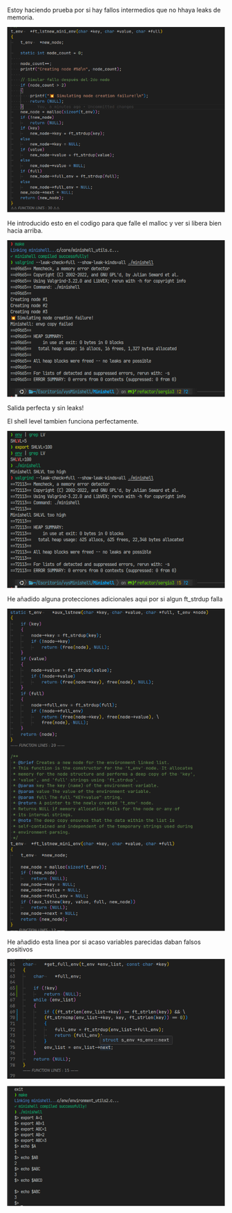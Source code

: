 Estoy haciendo prueba por si hay fallos intermedios que no hhaya leaks de memoria.

![alt text](<img/Captura desde 2025-10-24 19-47-10.png>)

He introducido esto en el codigo para que falle el malloc y ver si libera bien hacia arriba.

![alt text](<img/Captura desde 2025-10-24 19-53-07.png>)

Salida perfecta y sin leaks!

El shell level tambien funciona perfectamente.

![alt text](<img/Captura desde 2025-10-24 20-08-23.png>)

He añadido alguna protecciones adicionales aqui por si algun ft_strdup falla

![alt text](<img/Captura desde 2025-10-24 20-48-29.png>)

He añadido esta linea por si acaso variables parecidas daban falsos positivos

![alt text](<img/Captura desde 2025-10-24 21-05-20.png>)

![alt text](<img/Captura desde 2025-10-24 21-07-59.png>)

